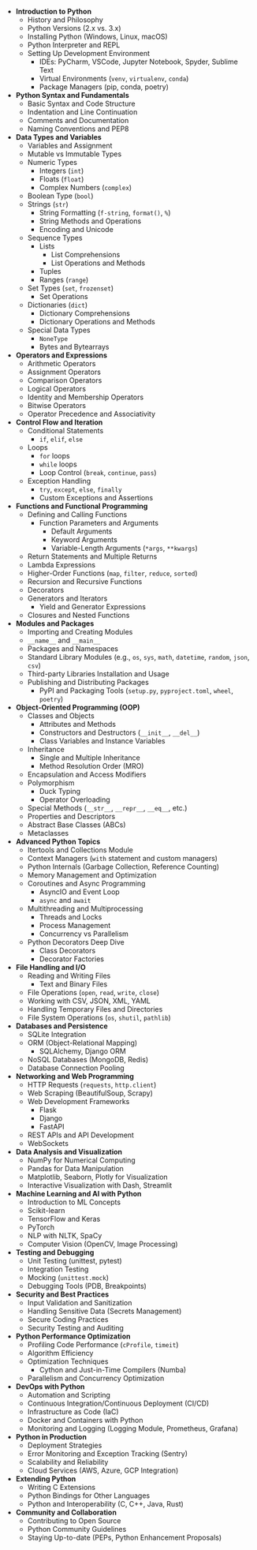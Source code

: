 -   **Introduction to Python**
    -   History and Philosophy
    -   Python Versions (2.x vs. 3.x)
    -   Installing Python (Windows, Linux, macOS)
    -   Python Interpreter and REPL
    -   Setting Up Development Environment
        -   IDEs: PyCharm, VSCode, Jupyter Notebook, Spyder, Sublime Text
        -   Virtual Environments (`venv`, `virtualenv`, `conda`)
        -   Package Managers (pip, conda, poetry)
-   **Python Syntax and Fundamentals**
    -   Basic Syntax and Code Structure
    -   Indentation and Line Continuation
    -   Comments and Documentation
    -   Naming Conventions and PEP8
-   **Data Types and Variables**
    -   Variables and Assignment
    -   Mutable vs Immutable Types
    -   Numeric Types
        -   Integers (`int`)
        -   Floats (`float`)
        -   Complex Numbers (`complex`)
    -   Boolean Type (`bool`)
    -   Strings (`str`)
        -   String Formatting (`f-string`, `format()`, `%`)
        -   String Methods and Operations
        -   Encoding and Unicode
    -   Sequence Types
        -   Lists
            -   List Comprehensions
            -   List Operations and Methods
        -   Tuples
        -   Ranges (`range`)
    -   Set Types (`set`, `frozenset`)
        -   Set Operations
    -   Dictionaries (`dict`)
        -   Dictionary Comprehensions
        -   Dictionary Operations and Methods
    -   Special Data Types
        -   `NoneType`
        -   Bytes and Bytearrays
-   **Operators and Expressions**
    -   Arithmetic Operators
    -   Assignment Operators
    -   Comparison Operators
    -   Logical Operators
    -   Identity and Membership Operators
    -   Bitwise Operators
    -   Operator Precedence and Associativity
-   **Control Flow and Iteration**
    -   Conditional Statements
        -   `if`, `elif`, `else`
    -   Loops
        -   `for` loops
        -   `while` loops
        -   Loop Control (`break`, `continue`, `pass`)
    -   Exception Handling
        -   `try`, `except`, `else`, `finally`
        -   Custom Exceptions and Assertions
-   **Functions and Functional Programming**
    -   Defining and Calling Functions
        -   Function Parameters and Arguments
            -   Default Arguments
            -   Keyword Arguments
            -   Variable-Length Arguments (`*args`, `**kwargs`)
    -   Return Statements and Multiple Returns
    -   Lambda Expressions
    -   Higher-Order Functions (`map`, `filter`, `reduce`, `sorted`)
    -   Recursion and Recursive Functions
    -   Decorators
    -   Generators and Iterators
        -   Yield and Generator Expressions
    -   Closures and Nested Functions
-   **Modules and Packages**
    -   Importing and Creating Modules
    -   `__name__` and `__main__`
    -   Packages and Namespaces
    -   Standard Library Modules (e.g., `os`, `sys`, `math`, `datetime`, `random`, `json`, `csv`)
    -   Third-party Libraries Installation and Usage
    -   Publishing and Distributing Packages
        -   PyPI and Packaging Tools (`setup.py`, `pyproject.toml`, `wheel`, `poetry`)
-   **Object-Oriented Programming (OOP)**
    -   Classes and Objects
        -   Attributes and Methods
        -   Constructors and Destructors (`__init__`, `__del__`)
        -   Class Variables and Instance Variables
    -   Inheritance
        -   Single and Multiple Inheritance
        -   Method Resolution Order (MRO)
    -   Encapsulation and Access Modifiers
    -   Polymorphism
        -   Duck Typing
        -   Operator Overloading
    -   Special Methods (`__str__`, `__repr__`, `__eq__`, etc.)
    -   Properties and Descriptors
    -   Abstract Base Classes (ABCs)
    -   Metaclasses
-   **Advanced Python Topics**
    -   Itertools and Collections Module
    -   Context Managers (`with` statement and custom managers)
    -   Python Internals (Garbage Collection, Reference Counting)
    -   Memory Management and Optimization
    -   Coroutines and Async Programming
        -   AsyncIO and Event Loop
        -   `async` and `await`
    -   Multithreading and Multiprocessing
        -   Threads and Locks
        -   Process Management
        -   Concurrency vs Parallelism
    -   Python Decorators Deep Dive
        -   Class Decorators
        -   Decorator Factories
-   **File Handling and I/O**
    -   Reading and Writing Files
        -   Text and Binary Files
    -   File Operations (`open`, `read`, `write`, `close`)
    -   Working with CSV, JSON, XML, YAML
    -   Handling Temporary Files and Directories
    -   File System Operations (`os`, `shutil`, `pathlib`)
-   **Databases and Persistence**
    -   SQLite Integration
    -   ORM (Object-Relational Mapping)
        -   SQLAlchemy, Django ORM
    -   NoSQL Databases (MongoDB, Redis)
    -   Database Connection Pooling
-   **Networking and Web Programming**
    -   HTTP Requests (`requests`, `http.client`)
    -   Web Scraping (BeautifulSoup, Scrapy)
    -   Web Development Frameworks
        -   Flask
        -   Django
        -   FastAPI
    -   REST APIs and API Development
    -   WebSockets
-   **Data Analysis and Visualization**
    -   NumPy for Numerical Computing
    -   Pandas for Data Manipulation
    -   Matplotlib, Seaborn, Plotly for Visualization
    -   Interactive Visualization with Dash, Streamlit
-   **Machine Learning and AI with Python**
    -   Introduction to ML Concepts
    -   Scikit-learn
    -   TensorFlow and Keras
    -   PyTorch
    -   NLP with NLTK, SpaCy
    -   Computer Vision (OpenCV, Image Processing)
-   **Testing and Debugging**
    -   Unit Testing (unittest, pytest)
    -   Integration Testing
    -   Mocking (`unittest.mock`)
    -   Debugging Tools (PDB, Breakpoints)
-   **Security and Best Practices**
    -   Input Validation and Sanitization
    -   Handling Sensitive Data (Secrets Management)
    -   Secure Coding Practices
    -   Security Testing and Auditing
-   **Python Performance Optimization**
    -   Profiling Code Performance (`cProfile`, `timeit`)
    -   Algorithm Efficiency
    -   Optimization Techniques
        -   Cython and Just-in-Time Compilers (Numba)
    -   Parallelism and Concurrency Optimization
-   **DevOps with Python**
    -   Automation and Scripting
    -   Continuous Integration/Continuous Deployment (CI/CD)
    -   Infrastructure as Code (IaC)
    -   Docker and Containers with Python
    -   Monitoring and Logging (Logging Module, Prometheus, Grafana)
-   **Python in Production**
    -   Deployment Strategies
    -   Error Monitoring and Exception Tracking (Sentry)
    -   Scalability and Reliability
    -   Cloud Services (AWS, Azure, GCP Integration)
-   **Extending Python**
    -   Writing C Extensions
    -   Python Bindings for Other Languages
    -   Python and Interoperability (C, C++, Java, Rust)
-   **Community and Collaboration**
    -   Contributing to Open Source
    -   Python Community Guidelines
    -   Staying Up-to-date (PEPs, Python Enhancement Proposals)
